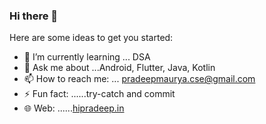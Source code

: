 ### Hi there 👋


Here are some ideas to get you started:

<!-- - 🔭 I’m currently working on ...DSA Learning -->
- 🌱 I’m currently learning ... DSA
- 💬 Ask me about ...Android, Flutter, Java, Kotlin 
- 📫 How to reach me: ... pradeepmaurya.cse@gmail.com
- ⚡ Fun fact: ......try-catch and commit
- 🌐 Web: ......[hipradeep.in](http://hipradeep.in/)
<!-- - 👯 I’m looking to collaborate on ... -->
<!-- - 🤔 I’m looking for help with ... -->

